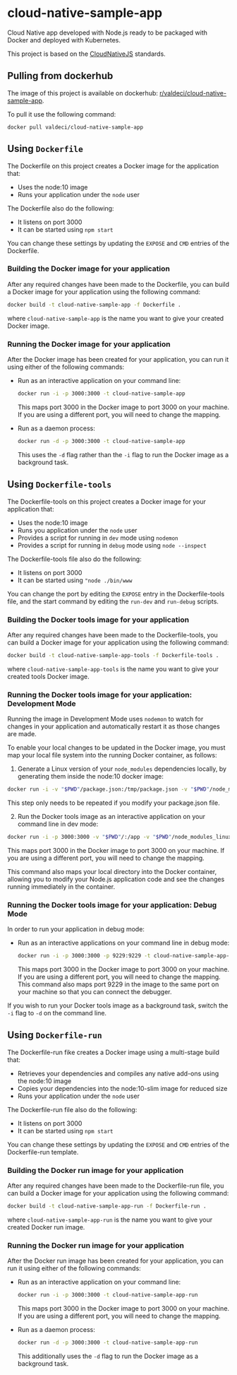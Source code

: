 # cloud-native-sample-app

Cloud Native app developed with Node.js ready to be packaged with Docker and deployed with Kubernetes.

This project is based on the [CloudNativeJS](https://github.com/CloudNativeJS) standards.

## Pulling from dockerhub

The image of this project is available on dockerhub: [r/valdeci/cloud-native-sample-app](https://hub.docker.com/r/valdeci/cloud-native-sample-app).

To pull it use the following command:

    docker pull valdeci/cloud-native-sample-app 

## Using `Dockerfile`

The Dockerfile on this project creates a Docker image for the application that:

* Uses the node:10 image
* Runs your application under the `node` user 

The Dockerfile also do the following:

* It listens on port 3000
* It can be started using `npm start`

You can change these settings by updating the `EXPOSE` and `CMD` entries of the Dockerfile.

### Building the Docker image for your application

After any required changes have been made to the Dockerfile, you can build a Docker image for your application using 
the following command:

```sh
docker build -t cloud-native-sample-app -f Dockerfile .
```
where `cloud-native-sample-app` is the name you want to give your created Docker image.

### Running the Docker image for your application

After the Docker image has been created for your application, you can run it using either of the following commands:

* Run as an interactive application on your command line:
  
  ```sh
  docker run -i -p 3000:3000 -t cloud-native-sample-app
  ```
  
  This maps port 3000 in the Docker image to port 3000 on your machine. If you are using a different port, you will need 
  to change the mapping.

* Run as a daemon process:
  ```sh
  docker run -d -p 3000:3000 -t cloud-native-sample-app
  ```
  This uses the `-d` flag rather than the `-i` flag to run the Docker image as a background task.

## Using `Dockerfile-tools`

The Dockerfile-tools on this project creates a Docker image for your application that:

* Uses the node:10 image
* Runs you application under the `node` user 
* Provides a script for running in `dev` mode using `nodemon`
* Provides a script for running in `debug` mode using `node --inspect`

The Dockerfile-tools file also do the following:

* It listens on port 3000
* It can be started using `"node ./bin/www`

You can change the port by editing the `EXPOSE` entry in the Dockerfile-tools file, and the start command by editing 
the `run-dev` and `run-debug` scripts.

### Building the Docker tools image for your application

After any required changes have been made to the Dockerfile-tools, you can build a Docker image for your application 
using the following command:

```sh
docker build -t cloud-native-sample-app-tools -f Dockerfile-tools .
```
where `cloud-native-sample-app-tools` is the name you want to give your created tools Docker image.

### Running the Docker tools image for your application: Development Mode

Running the image in Development Mode uses `nodemon` to watch for changes in your application and automatically restart 
it as those changes are made.

To enable your local changes to be updated in the Docker image, you must map your local file system into the running 
Docker container, as follows:

1. Generate a Linux version of your `node_modules` dependencies locally, by generating them inside the node:10 docker 
image:
  ```sh
  docker run -i -v "$PWD"/package.json:/tmp/package.json -v "$PWD"/node_modules_linux:/tmp/node_modules -w /tmp -t node:10 npm install
  ```
  This step only needs to be repeated if you modify your package.json file.
  
2. Run the Docker tools image as an interactive application on your command line in dev mode:
  ```sh
  docker run -i -p 3000:3000 -v "$PWD"/:/app -v "$PWD"/node_modules_linux:/app/node_modules -t cloud-native-sample-app-tools /bin/run-dev
  ```
  This maps port 3000 in the Docker image to port 3000 on your machine. If you are using a different port, you will need 
  to change the mapping.
  
  This command also maps your local directory into the Docker container, allowing you to modify your Node.js application
  code and see the changes running immediately in the container.
     
### Running the Docker tools image for your application: Debug Mode

In order to run your application in debug mode:
* Run as an interactive applications on your command line in debug mode:
  ```sh
  docker run -i -p 3000:3000 -p 9229:9229 -t cloud-native-sample-app-tools /bin/run-debug
  ```
  This maps port 3000 in the Docker image to port 3000 on your machine. If you are using a different port, you will need 
  to change the mapping.
  This command also maps port 9229 in the image to the same port on your machine so that you can connect the debugger.

If you wish to run your Docker tools image as a background task, switch the `-i` flag to `-d` on the command line.

## Using `Dockerfile-run`

The Dockerfile-run fike creates a Docker image using a multi-stage build that:

* Retrieves your dependencies and compiles any native add-ons using the node:10 image
* Copies your dependencies into the node:10-slim image for reduced size
* Runs your application under the `node` user 

The Dockerfile-run file also do the following:

* It listens on port 3000
* It can be started using `npm start`

You can change these settings by updating the `EXPOSE` and `CMD` entries of the Dockerfile-run template.

### Building the Docker run image for your application

After any required changes have been made to the Dockerfile-run file, you can build a Docker image for your application 
using the following command:

```sh
docker build -t cloud-native-sample-app-run -f Dockerfile-run .
```
where `cloud-native-sample-app-run` is the name you want to give your created Docker run image.

### Running the Docker run image for your application
After the Docker run image has been created for your application, you can run it using either of the following commands:

* Run as an interactive application on your command line:
  ```sh
  docker run -i -p 3000:3000 -t cloud-native-sample-app-run
  ```
  This maps port 3000 in the Docker image to port 3000 on your machine. If you are using a different port, you will need 
  to change the mapping.

* Run as a daemon process:
  ```sh
  docker run -d -p 3000:3000 -t cloud-native-sample-app-run
  ```
  This additionally uses the `-d` flag to run the Docker image as a background task.
